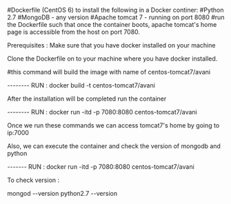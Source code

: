 #Dockerfile (CentOS 6) to install the following in a Docker continer:
#Python 2.7
#MongoDB - any version
#Apache tomcat 7 - running on port 8080
#run the Dockerfile such that once the container boots, apache tomcat's home page is accessible from the host on port 7080.

Prerequisites : Make sure that you have docker installed on your machine

Clone the Dockerfile on to your machine where you have docker installed.

#this command will build the image with name of centos-tomcat7/avani

-------- RUN : docker build -t centos-tomcat7/avani  

After the installation will be completed run the container


--------  RUN : docker run -itd -p 7080:8080 centos-tomcat7/avani

Once we run these commands we can access tomcat7's home by going to ip:7000

Also, we can execute the container and check the version of mongodb and python

-------   RUN : docker run -itd -p 7080:8080 centos-tomcat7/avani

To check version :

  mongod --version
  python2.7 --version




